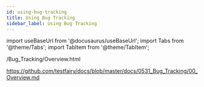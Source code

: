 ```yaml
---
id: using-bug-tracking
title: Using Bug Tracking
sidebar_label: Using Bug Tracking
---
```


import useBaseUrl from '@docusaurus/useBaseUrl';
import Tabs from '@theme/Tabs';
import TabItem from '@theme/TabItem';

/Bug_Tracking/Overview.html

https://github.com/testfairy/docs/blob/master/docs/0531_Bug_Tracking/00_Overview.md